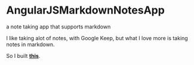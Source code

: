 # AngularJSMarkdownNotesApp
a note taking app that supports markdown


I like taking alot of notes, with Google Keep, but what I love more is taking notes in markdown. 

So I built [**this**](#).
